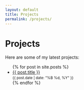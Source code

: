 ```yaml
---
layout: default
title: Projects
permalink: /projects/
---
```


# Projects

Here are some of my latest projects:

<ul>
  {% for post in site.posts %}
    <li>
      <a href="{{ post.url }}">{{ post.title }}</a>
      <br />
      <small>{{ post.date | date: "%B %d, %Y" }}</small>
    </li>
  {% endfor %}
</ul>
